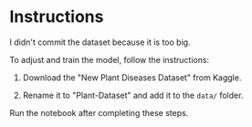 # Instructions

I didn't commit the dataset because it is too big.

To adjust and train the model, follow the instructions:

1. Download the "New Plant Diseases Dataset" from Kaggle.
   
2. Rename it to "Plant-Dataset" and add it to the `data/` folder.

Run the notebook after completing these steps.
